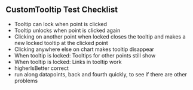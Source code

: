 ## CustomTooltip Test Checklist


* Tooltip can lock when point is clicked
* Tooltip unlocks when point is clicked again 
* Clicking on another point when locked closes the tooltip and makes a new locked tooltip at the clicked point
* Clicking anywhere else on chart makes tooltip disappear
* When tooltip is locked: Tooltips for other points still show 
* When tooltip is locked: Links in tooltip work
* higherIsBetter correct
* run along datapoints, back and fourth quickly, to see if there are other problems

